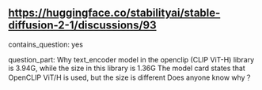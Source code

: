## https://huggingface.co/stabilityai/stable-diffusion-2-1/discussions/93

contains_question: yes

question_part: 
Why text_encoder model in the openclip (CLIP ViT-H) library is 3.94G, while the size in this library is 1.36G
The model card states that OpenCLIP ViT/H is used, but the size is different
Does anyone know why？